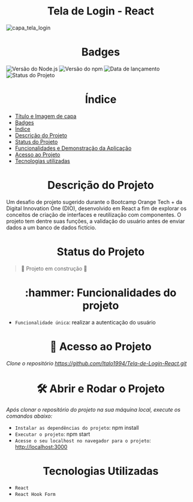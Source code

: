 <h1 align="center">Tela de Login - React</h1>

![capa_tela_login](https://user-images.githubusercontent.com/26884429/209461181-632ad67f-b748-4d1d-978e-6760a084404f.png)


<h1 align="center">Badges</h1>

![Versão do Node.js](https://img.shields.io/badge/Node.js-v18.12.1-green)    ![Versão do npm](https://img.shields.io/badge/npm-v8.19.2-red) ![Data de lançamento](https://img.shields.io/badge/Release%20Date-December-lightgreen)  ![Status do Projeto](https://img.shields.io/badge/Status-Em%20Desenvolvimento-yellow)


<h1 align="center">Índice</h1>

* [Título e Imagem de capa](#Título-e-Imagem-de-capa)
* [Badges](#badges)
* [Índice](#índice)
* [Descrição do Projeto](#descrição-do-projeto)
* [Status do Projeto](#status-do-projeto)
* [Funcionalidades e Demonstração da Aplicação](#funcionalidades-e-demonstração-da-aplicação)
* [Acesso ao Projeto](#acesso-ao-projeto)
* [Tecnologias utilizadas](#tecnologias-utilizadas)


<h1 align="center">Descrição do Projeto</h1>
<p>
  Um desafio de projeto sugerido durante o Bootcamp Orange Tech + da Digital Innovation One (DIO), desenvolvido em React a fim de explorar os conceitos de criação de interfaces e reutilização com componentes. O projeto tem dentre suas funções, a validação do usuário antes de enviar dados a um banco de dados fictício.
</p>


<h1 align="center">Status do Projeto</h1>

> :construction: Projeto em construção :construction:


<h1 align="center">:hammer: Funcionalidades do projeto</h1>

- `Funcionalidade única`: realizar a autenticação do usuário


<h1 align="center"> 📁 Acesso ao Projeto</h1>

*Clone o repositório https://github.com/Italo1994/Tela-de-Login-React.git*

<h1 align="center"> 🛠️ Abrir e Rodar o Projeto</h1>

*Após clonar o repositório do projeto na sua máquina local, execute os comandos abaixo:*

- `Instalar as dependências do projeto`: npm install
- `Executar o projeto`: npm start
- `Acesse o seu localhost no navegador para o projeto`: [http://localhost:3000](http://localhost:3000)

<h1 align="center"> Tecnologias Utilizadas</h1>

- `React`
- `React Hook Form`
